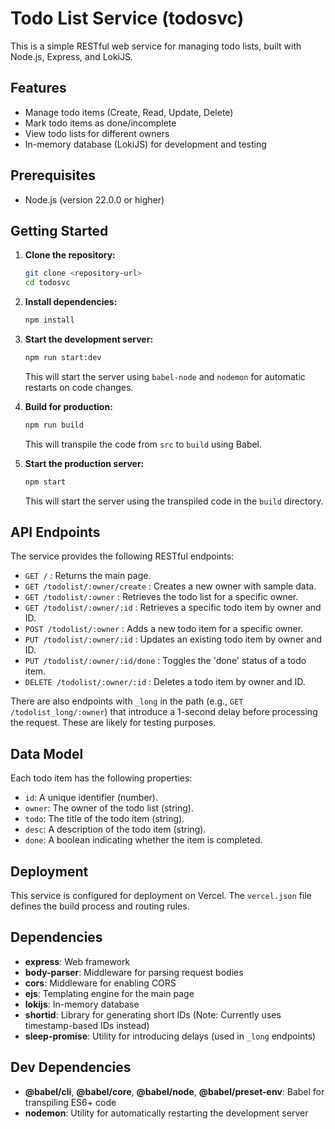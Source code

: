 # Todo List Service (todosvc)

This is a simple RESTful web service for managing todo lists, built with Node.js, Express, and LokiJS.

## Features

*   Manage todo items (Create, Read, Update, Delete)
*   Mark todo items as done/incomplete
*   View todo lists for different owners
*   In-memory database (LokiJS) for development and testing

## Prerequisites

*   Node.js (version 22.0.0 or higher)

## Getting Started

1.  **Clone the repository:**
    ```bash
    git clone <repository-url>
    cd todosvc
    ```

2.  **Install dependencies:**
    ```bash
    npm install
    ```

3.  **Start the development server:**
    ```bash
    npm run start:dev
    ```
    This will start the server using `babel-node` and `nodemon` for automatic restarts on code changes.

4.  **Build for production:**
    ```bash
    npm run build
    ```
    This will transpile the code from `src` to `build` using Babel.

5.  **Start the production server:**
    ```bash
    npm start
    ```
    This will start the server using the transpiled code in the `build` directory.

## API Endpoints

The service provides the following RESTful endpoints:

*   `GET /` : Returns the main page.
*   `GET /todolist/:owner/create` : Creates a new owner with sample data.
*   `GET /todolist/:owner` : Retrieves the todo list for a specific owner.
*   `GET /todolist/:owner/:id` : Retrieves a specific todo item by owner and ID.
*   `POST /todolist/:owner` : Adds a new todo item for a specific owner.
*   `PUT /todolist/:owner/:id` : Updates an existing todo item by owner and ID.
*   `PUT /todolist/:owner/:id/done` : Toggles the 'done' status of a todo item.
*   `DELETE /todolist/:owner/:id` : Deletes a todo item by owner and ID.

There are also endpoints with `_long` in the path (e.g., `GET /todolist_long/:owner`) that introduce a 1-second delay before processing the request. These are likely for testing purposes.

## Data Model

Each todo item has the following properties:

*   `id`: A unique identifier (number).
*   `owner`: The owner of the todo list (string).
*   `todo`: The title of the todo item (string).
*   `desc`: A description of the todo item (string).
*   `done`: A boolean indicating whether the item is completed.

## Deployment

This service is configured for deployment on Vercel. The `vercel.json` file defines the build process and routing rules.

## Dependencies

*   **express**: Web framework
*   **body-parser**: Middleware for parsing request bodies
*   **cors**: Middleware for enabling CORS
*   **ejs**: Templating engine for the main page
*   **lokijs**: In-memory database
*   **shortid**: Library for generating short IDs (Note: Currently uses timestamp-based IDs instead)
*   **sleep-promise**: Utility for introducing delays (used in `_long` endpoints)

## Dev Dependencies

*   **@babel/cli**, **@babel/core**, **@babel/node**, **@babel/preset-env**: Babel for transpiling ES6+ code
*   **nodemon**: Utility for automatically restarting the development server
